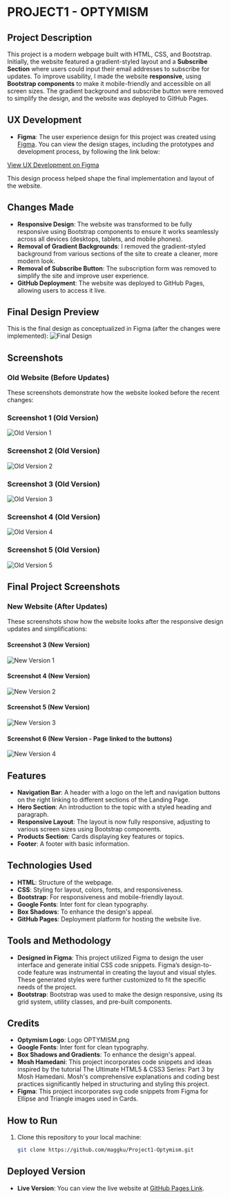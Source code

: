 # PROJECT1 - OPTYMISM

## Project Description
This project is a modern webpage built with HTML, CSS, and Bootstrap. Initially, the website featured a gradient-styled layout and a **Subscribe Section** where users could input their email addresses to subscribe for updates. To improve usability, I made the website **responsive**, using **Bootstrap components** to make it mobile-friendly and accessible on all screen sizes. The gradient background and subscribe button were removed to simplify the design, and the website was deployed to GitHub Pages.

## UX Development
- **Figma**: The user experience design for this project was created using [Figma](https://www.figma.com/). You can view the design stages, including the prototypes and development process, by following the link below:

[View UX Development on Figma](https://www.figma.com/design/IukzHed7QcjJxfFP36iGhH/OPTYMISM?node-id=3-8&t=jNUKA3Q6i1dhHlS5-1)

This design process helped shape the final implementation and layout of the website.

## Changes Made
- **Responsive Design**: The website was transformed to be fully responsive using Bootstrap components to ensure it works seamlessly across all devices (desktops, tablets, and mobile phones).
- **Removal of Gradient Backgrounds**: I removed the gradient-styled background from various sections of the site to create a cleaner, more modern look.
- **Removal of Subscribe Button**: The subscription form was removed to simplify the site and improve user experience.
- **GitHub Deployment**: The website was deployed to GitHub Pages, allowing users to access it live.

## Final Design Preview
This is the final design as conceptualized in Figma (after the changes were implemented):
![Final Design](assets/images/Home-page-OPTYMISM.png)

## Screenshots
### Old Website (Before Updates)
These screenshots demonstrate how the website looked before the recent changes:

### Screenshot 1 (Old Version)
![Old Version 1](assets/images/Project1OPTYMISM-Website1.png)

### Screenshot 2 (Old Version)
![Old Version 2](assets/images/Project1OPTYMISM-Website2.png)

### Screenshot 3 (Old Version)
![Old Version 3](assets/images/Project1OPTYMISM-Website3.png)

### Screenshot 4 (Old Version)
![Old Version 4](assets/images/Project1OPTYMISM-Website4.png)

### Screenshot 5 (Old Version)
![Old Version 5](assets/images/Project1OPTYMISM-Website5.png)

## Final Project Screenshots

### New Website (After Updates)
These screenshots show how the website looks after the responsive design updates and simplifications:

#### Screenshot 3 (New Version)
![New Version 1](assets/images/Screenshot%202024-12-10%20054409.png)

#### Screenshot 4 (New Version)
![New Version 2](assets/images/Screenshot%202024-12-10%20054424.png)

#### Screenshot 5 (New Version)
![New Version 3](assets\images\Screenshot%202024-12-10%20054440.png)

#### Screenshot 6 (New Version - Page linked to the buttons)
![New Version 4](assets\images\Screenshot%202024-12-10%20054505.png)

## Features
- **Navigation Bar**: A header with a logo on the left and navigation buttons on the right linking to different sections of the Landing Page.
- **Hero Section**: An introduction to the topic with a styled heading and paragraph.
- **Responsive Layout**: The layout is now fully responsive, adjusting to various screen sizes using Bootstrap components.
- **Products Section**: Cards displaying key features or topics.
- **Footer**: A footer with basic information.

## Technologies Used
- **HTML**: Structure of the webpage.
- **CSS**: Styling for layout, colors, fonts, and responsiveness.
- **Bootstrap**: For responsiveness and mobile-friendly layout.
- **Google Fonts**: Inter font for clean typography.
- **Box Shadows**: To enhance the design's appeal.
- **GitHub Pages**: Deployment platform for hosting the website live.

## Tools and Methodology
- **Designed in Figma**: This project utilized Figma to design the user interface and generate initial CSS code snippets. Figma’s design-to-code feature was instrumental in creating the layout and visual styles. These generated styles were further customized to fit the specific needs of the project.
- **Bootstrap**: Bootstrap was used to make the design responsive, using its grid system, utility classes, and pre-built components.

## Credits 
- **Optymism Logo**:  Logo OPTYMISM.png
- **Google Fonts**: Inter font for clean typography.
- **Box Shadows and Gradients**: To enhance the design's appeal.
- **Mosh Hamedani**:  This project incorporates code snippets and ideas inspired by the tutorial The Ultimate HTML5 & CSS3 Series: Part 3 by Mosh Hamedani. Mosh's comprehensive explanations and coding best practices significantly helped in structuring and styling this project.
- **Figma**:  This project incorporates svg code snippets from Figma for Ellipse and Triangle images used in Cards.

## How to Run
1. Clone this repository to your local machine:
   ```bash
   git clone https://github.com/maggku/Project1-Optymism.git

## Deployed Version

   - **Live Version**: You can view the live website at [GitHub Pages Link](https://maggku.github.io/Project1-Optymism/).




